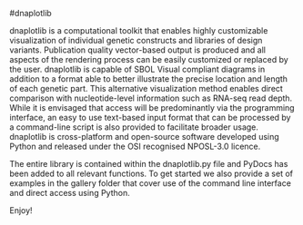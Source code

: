 #dnaplotlib

dnaplotlib is a computational toolkit that enables highly customizable visualization of individual genetic constructs and libraries of design variants. Publication quality vector-based output is produced and all aspects of the rendering process can be easily customized or replaced by the user. dnaplotlib is capable of SBOL Visual compliant diagrams in addition to a format able to better illustrate the precise location and length of each genetic part. This alternative visualization method enables direct comparison with nucleotide-level information such as RNA-seq read depth. While it is envisaged that access will be predominantly via the programming interface, an easy to use text-based input format that can be processed by a command-line script is also provided to facilitate broader usage. dnaplotlib is cross-platform and open-source software developed using Python and released under the OSI recognised NPOSL-3.0 licence.

The entire library is contained within the dnaplotlib.py file and PyDocs has been added to all relevant functions. To get started we also provide a set of examples in the gallery folder that cover use of the command line interface and direct access using Python.

Enjoy!
